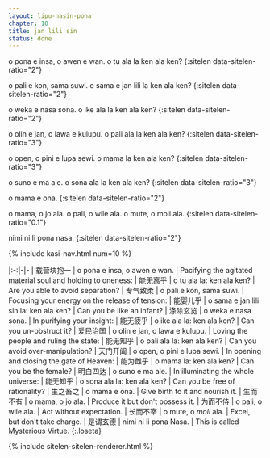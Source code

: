 ```yaml
---
layout: lipu-nasin-pona
chapter: 10
title: jan lili sin
status: done
---
```


o pona e insa, o awen e wan.
o tu ala la ken ala ken?
{:sitelen data-sitelen-ratio="2"}

o pali e kon, sama suwi.
o sama e jan lili la ken ala ken?
{:sitelen data-sitelen-ratio="2"}

o weka e nasa sona.
o ike ala la ken ala ken?
{:sitelen data-sitelen-ratio="2"}

o olin e jan, o lawa e kulupu.
o pali ala la ken ala ken?
{:sitelen data-sitelen-ratio="3"}

o open, o pini e lupa sewi.
o mama la ken ala ken?
{:sitelen data-sitelen-ratio="3"}

o suno e ma ale.
o sona ala la ken ala ken?
{:sitelen data-sitelen-ratio="3"}

o mama e ona.
{:sitelen data-sitelen-ratio="2"}

o mama, o jo ala.
o pali, o wile ala.
o mute, o moli ala.
{:sitelen data-sitelen-ratio="0.1"}

nimi ni li pona nasa.
{:sitelen data-sitelen-ratio="2"}

{% include kasi-nav.html num=10 %}

|:-:|-|-
| 载营块抱一 | o pona e insa, o awen e wan.           | Pacifying the agitated material soul and holding to oneness:
| 能无离乎   | o tu ala la: ken ala ken?              | Are you able to avoid separation?
| 专气致柔   | o pali e kon, sama suwi.               | Focusing your energy on the release of tension:
| 能婴儿乎   | o sama e jan lili sin la: ken ala ken? | Can you be like an infant?
| 涤除玄览   | o weka e nasa sona.                    | In purifying your insight:
| 能无疲乎   | o ike ala la: ken ala ken?             | Can you un-obstruct it?
| 爱民治国   | o olin e jan, o lawa e kulupu.         | Loving the people and ruling the state:
| 能无知乎   | o pali ala la: ken ala ken?            | Can you avoid over-manipulation?
| 天门开阖   | o open, o pini e lupa sewi.            | In opening and closing the gate of Heaven:
| 能为雌乎   | o mama la: ken ala ken?                | Can you be the female?
| 明白四达   | o suno e ma ale.                       | In illuminating the whole universe:
| 能无知乎   | o sona ala la: ken ala ken?            | Can you be free of rationality?
| 生之畜之   | o mama e ona.                          | Give birth to it and nourish it.
| 生而不有   | o mama, o jo ala.                      | Produce it but don't possess it.
| 为而不侍   | o pali, o wile ala.                    | Act without expectation.
| 长而不宰   | o mute, o _moli_ ala.                  | Excel, but don't take charge.
| 是谓玄德   | nimi ni li pona Nasa.                  | This is called Mysterious Virtue.
{:.loseta}

{% include sitelen-sitelen-renderer.html %}
